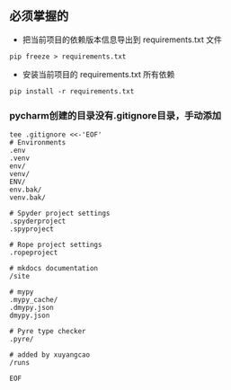 ## 必须掌握的

* 把当前项目的依赖版本信息导出到 requirements.txt 文件
```
pip freeze > requirements.txt
```

* 安装当前项目的 requirements.txt 所有依赖
```
pip install -r requirements.txt
```

### pycharm创建的目录没有.gitignore目录，手动添加
```
tee .gitignore <<-'EOF'
# Environments
.env
.venv
env/
venv/
ENV/
env.bak/
venv.bak/

# Spyder project settings
.spyderproject
.spyproject

# Rope project settings
.ropeproject

# mkdocs documentation
/site

# mypy
.mypy_cache/
.dmypy.json
dmypy.json

# Pyre type checker
.pyre/

# added by xuyangcao
/runs

EOF
```